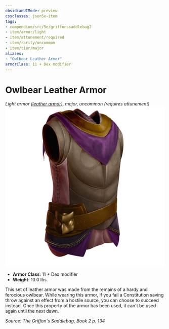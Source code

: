 ```yaml
---
obsidianUIMode: preview
cssclasses: json5e-item
tags:
- compendium/src/5e/griffonssaddlebag2
- item/armor/light
- item/attunement/required
- item/rarity/uncommon
- item/tier/major
aliases: 
- "Owlbear Leather Armor"
armorClass: 11 + Dex modifier
---
```

# Owlbear Leather Armor
*Light armor ([leather armor](compendium/items/leather-armor.md)), major, uncommon (requires attunement)*  
![](https://raw.githubusercontent.com/TheGiddyLimit/homebrew-img/main/img/GriffonsSaddlebag2/Items/Owlbear-Leather-Armor.webp#right)  

- **Armor Class**: 11 + Dex modifier
- **Weight**: 10.0 lbs.

This set of leather armor was made from the remains of a hardy and ferocious owlbear. While wearing this armor, if you fail a Constitution saving throw against an effect from a hostile source, you can choose to succeed instead. Once this property of the armor has been used, it can't be used again until the next dawn.

*Source: The Griffon's Saddlebag, Book 2 p. 134*